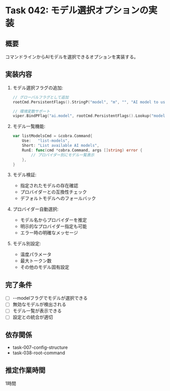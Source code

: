 # Task 042: モデル選択オプションの実装

## 概要
コマンドラインからAIモデルを選択できるオプションを実装する。

## 実装内容
1. モデル選択フラグの追加:
   ```go
   // グローバルフラグとして追加
   rootCmd.PersistentFlags().StringP("model", "m", "", "AI model to use")
   
   // 環境変数サポート
   viper.BindPFlag("ai.model", rootCmd.PersistentFlags().Lookup("model"))
   ```

2. モデル一覧機能:
   ```go
   var listModelsCmd = &cobra.Command{
       Use:   "list-models",
       Short: "List available AI models",
       RunE: func(cmd *cobra.Command, args []string) error {
           // プロバイダー別にモデル一覧表示
       },
   }
   ```

3. モデル検証:
   - 指定されたモデルの存在確認
   - プロバイダーとの互換性チェック
   - デフォルトモデルへのフォールバック

4. プロバイダー自動選択:
   - モデル名からプロバイダーを推定
   - 明示的なプロバイダー指定も可能
   - エラー時の明確なメッセージ

5. モデル別設定:
   - 温度パラメータ
   - 最大トークン数
   - その他のモデル固有設定

## 完了条件
- [ ] --modelフラグでモデルが選択できる
- [ ] 無効なモデルが検出される
- [ ] モデル一覧が表示できる
- [ ] 設定との統合が適切

## 依存関係
- task-007-config-structure
- task-038-root-command

## 推定作業時間
1時間
